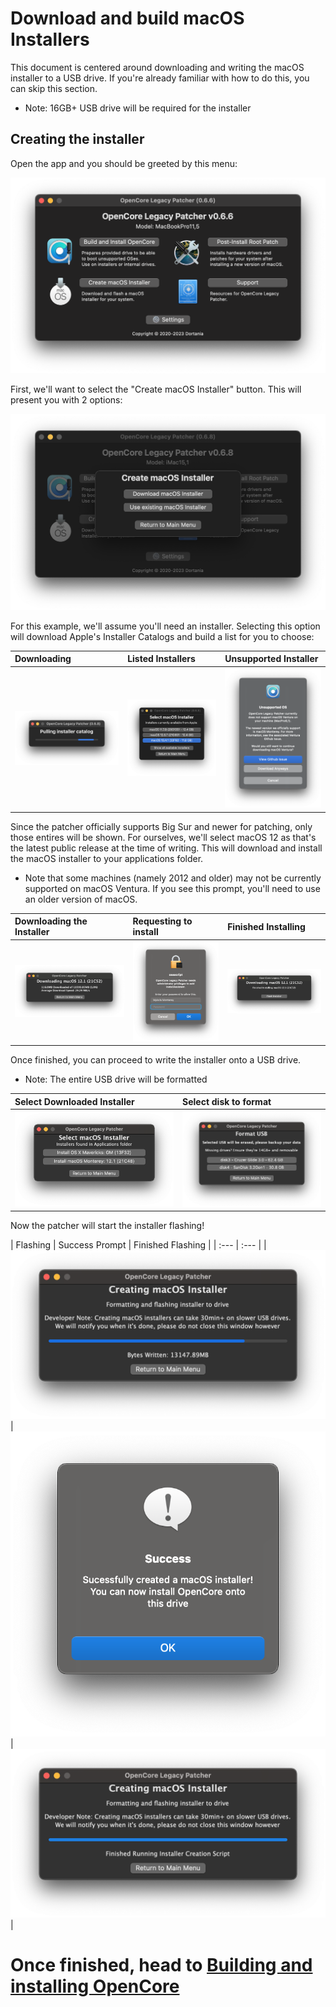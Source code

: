 # Download and build macOS Installers

This document is centered around downloading and writing the macOS installer to a USB drive. If you're already familiar with how to do this, you can skip this section.

* Note: 16GB+ USB drive will be required for the installer

## Creating the installer

Open the app and you should be greeted by this menu:

![OCLP GUI Main Menu](../images/OCLP-GUI-Main-Menu.png)

First, we'll want to select the "Create macOS Installer" button. This will present you with 2 options:

![](../images/OCLP-GUI-Create-Installer-Menu.png)

For this example, we'll assume you'll need an installer. Selecting this option will download Apple's Installer Catalogs and build a list for you to choose:

| Downloading | Listed Installers | Unsupported Installer |
| :--- | :--- | :--- |
| ![OCLP GUI Installer Download Catalog](../images/OCLP-GUI-Installer-Download-Catalog.png) | ![OCLP GUI Installer Download Listed Products](../images/OCLP-GUI-Installer-Download-Listed-Products.png) | ![](../images/OCLP-GUI-Installer-Download-Unsupported.png)

Since the patcher officially supports Big Sur and newer for patching, only those entires will be shown. For ourselves, we'll select macOS 12 as that's the latest public release at the time of writing. This will download and install the macOS installer to your applications folder.

* Note that some machines (namely 2012 and older) may not be currently supported on macOS Ventura. If you see this prompt, you'll need to use an older version of macOS.

| Downloading the Installer | Requesting to install | Finished Installing |
| :--- | :--- | :--- |
| ![OCLP GUI Installer Download Progress](../images/OCLP-GUI-Installer-Download-Progress.png) | ![OCLP GUI Installer Needs Installing](../images/OCLP-GUI-Installer-Needs-Installing.png) | ![OCLP GUI Installer Download Finished](../images/OCLP-GUI-Installer-Download-Finished.png) |

Once finished, you can proceed to write the installer onto a USB drive.

* Note: The entire USB drive will be formatted

| Select Downloaded Installer | Select disk to format |
| :--- | :--- |
| ![](../images/OCLP-GUI-Installer-Select-Local-Installer.png) | ![](../images/OCLP-GUI-Installer-Format-USB.png) |

Now the patcher will start the installer flashing!

| Flashing | Success Prompt | Finished Flashing |
| :--- | :--- |
| ![](../images/OCLP-GUI-Installer-Flashing-Process.png) | ![](../images/OCLP-GUI-Installer-Sucess-Prompt.png) | ![](../images/OCLP-GUI-Installer-Finished-Script.png) |

# Once finished, head to [Building and installing OpenCore](./BUILD.md)
